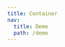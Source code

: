 ```yaml
---
title: Container
nav:
  title: Demo
  path: /demo
---
```


<code src="../examples/container.tsx"></code>